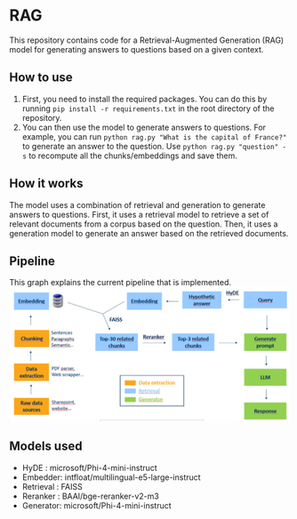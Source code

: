 # RAG
This repository contains code for a Retrieval-Augmented Generation (RAG) model for generating answers to questions based on a given context.

## How to use
1. First, you need to install the required packages. You can do this by running `pip install -r requirements.txt` in the root directory of the repository.
2. You can then use the model to generate answers to questions. For example, you can run `python rag.py "What is the capital of France?"` to generate an answer to the question. Use `python rag.py "question" -s`  to recompute all the chunks/embeddings and save them.

## How it works
The model uses a combination of retrieval and generation to generate answers to questions. First, it uses a retrieval model to retrieve a set of relevant documents from a corpus based on the question. Then, it uses a generation model to generate an answer based on the retrieved documents.

## Pipeline
This graph explains the current pipeline that is implemented.
![RAG pipeline](doc/image.png)

## Models used
- HyDE : microsoft/Phi-4-mini-instruct
- Embedder: intfloat/multilingual-e5-large-instruct
- Retrieval : FAISS
- Reranker : BAAI/bge-reranker-v2-m3
- Generator: microsoft/Phi-4-mini-instruct
